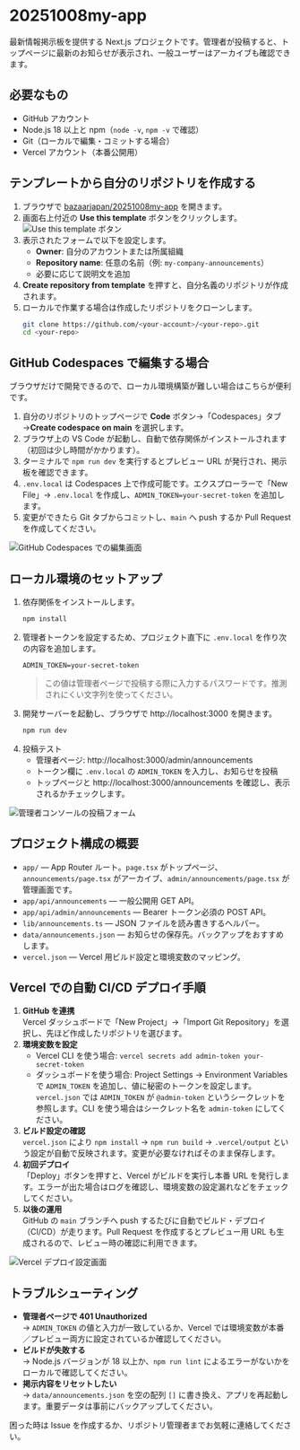 # 20251008my-app

最新情報掲示板を提供する Next.js プロジェクトです。管理者が投稿すると、トップページに最新のお知らせが表示され、一般ユーザーはアーカイブも確認できます。

## 必要なもの
- GitHub アカウント
- Node.js 18 以上と npm（`node -v`, `npm -v` で確認）
- Git（ローカルで編集・コミットする場合）
- Vercel アカウント（本番公開用）

## テンプレートから自分のリポジトリを作成する
1. ブラウザで [bazaarjapan/20251008my-app](https://github.com/bazaarjapan/20251008my-app) を開きます。
2. 画面右上付近の **Use this template** ボタンをクリックします。  
   ![Use this template ボタン](assets/image01.png)
3. 表示されたフォームで以下を設定します。
   - **Owner**: 自分のアカウントまたは所属組織
   - **Repository name**: 任意の名前（例: `my-company-announcements`）
   - 必要に応じて説明文を追加
4. **Create repository from template** を押すと、自分名義のリポジトリが作成されます。
5. ローカルで作業する場合は作成したリポジトリをクローンします。
   ```bash
   git clone https://github.com/<your-account>/<your-repo>.git
   cd <your-repo>
   ```

## GitHub Codespaces で編集する場合
ブラウザだけで開発できるので、ローカル環境構築が難しい場合はこちらが便利です。

1. 自分のリポジトリのトップページで **Code** ボタン→「Codespaces」タブ→**Create codespace on main** を選択します。
2. ブラウザ上の VS Code が起動し、自動で依存関係がインストールされます（初回は少し時間がかかります）。
3. ターミナルで `npm run dev` を実行するとプレビュー URL が発行され、掲示板を確認できます。
4. `.env.local` は Codespaces 上で作成可能です。エクスプローラーで「New File」→ `.env.local` を作成し、`ADMIN_TOKEN=your-secret-token` を追加します。
5. 変更ができたら Git タブからコミットし、`main` へ push するか Pull Request を作成してください。

![GitHub Codespaces での編集画面](assets/image02.png)

## ローカル環境のセットアップ
1. 依存関係をインストールします。
   ```bash
   npm install
   ```
2. 管理者トークンを設定するため、プロジェクト直下に `.env.local` を作り次の内容を追加します。
   ```env
   ADMIN_TOKEN=your-secret-token
   ```
   > この値は管理者ページで投稿する際に入力するパスワードです。推測されにくい文字列を使ってください。
3. 開発サーバーを起動し、ブラウザで http://localhost:3000 を開きます。
   ```bash
   npm run dev
   ```
4. 投稿テスト  
   - 管理者ページ: http://localhost:3000/admin/announcements  
   - トークン欄に `.env.local` の `ADMIN_TOKEN` を入力し、お知らせを投稿  
   - トップページと http://localhost:3000/announcements を確認し、表示されるかチェックします。

![管理者コンソールの投稿フォーム](assets/image04.png)

## プロジェクト構成の概要
- `app/` — App Router ルート。`page.tsx` がトップページ、`announcements/page.tsx` がアーカイブ、`admin/announcements/page.tsx` が管理画面です。
- `app/api/announcements` — 一般公開用 GET API。
- `app/api/admin/announcements` — Bearer トークン必須の POST API。
- `lib/announcements.ts` — JSON ファイルを読み書きするヘルパー。
- `data/announcements.json` — お知らせの保存先。バックアップをおすすめします。
- `vercel.json` — Vercel 用ビルド設定と環境変数のマッピング。

## Vercel での自動 CI/CD デプロイ手順
1. **GitHub を連携**  
   Vercel ダッシュボードで「New Project」→「Import Git Repository」を選択し、先ほど作成したリポジトリを選びます。
2. **環境変数を設定**  
   - Vercel CLI を使う場合: `vercel secrets add admin-token your-secret-token`  
   - ダッシュボードを使う場合: Project Settings → Environment Variables で `ADMIN_TOKEN` を追加し、値に秘密のトークンを設定します。  
   `vercel.json` では `ADMIN_TOKEN` が `@admin-token` というシークレットを参照します。CLI を使う場合はシークレット名を `admin-token` にしてください。
3. **ビルド設定の確認**  
   `vercel.json` により `npm install` → `npm run build` → `.vercel/output` という設定が自動で反映されます。変更が必要なければそのまま保存します。
4. **初回デプロイ**  
   「Deploy」ボタンを押すと、Vercel がビルドを実行し本番 URL を発行します。エラーが出た場合はログを確認し、環境変数の設定漏れなどをチェックしてください。
5. **以後の運用**  
   GitHub の `main` ブランチへ push するたびに自動でビルド・デプロイ（CI/CD）が走ります。Pull Request を作成するとプレビュー用 URL も生成されるので、レビュー時の確認に利用できます。

![Vercel デプロイ設定画面](assets/image03.png)

## トラブルシューティング
- **管理者ページで 401 Unauthorized**  
  → `ADMIN_TOKEN` の値と入力が一致しているか、Vercel では環境変数が本番／プレビュー両方に設定されているか確認してください。
- **ビルドが失敗する**  
  → Node.js バージョンが 18 以上か、`npm run lint` によるエラーがないかをローカルで確認してください。
- **掲示内容をリセットしたい**  
  → `data/announcements.json` を空の配列 `[]` に書き換え、アプリを再起動します。重要データは事前にバックアップしてください。

困った時は Issue を作成するか、リポジトリ管理者までお気軽に連絡してください。
